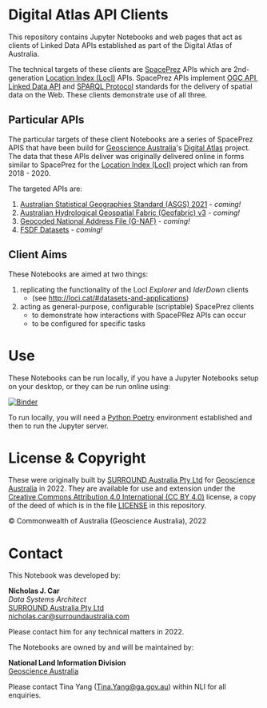 # Digital Atlas API Clients

This repository contains Jupyter Notebooks and web pages that act as clients of Linked Data APIs established as part of the Digital Atlas of Australia.

The technical targets of these clients are [SpacePrez](https://github.com/surroundaustralia/Prez/) APIs which are 2nd-generation [Location Index (LocI)](http://ga.gov.au/locationindex) APIs. SpacePrez APIs implement [OGC API](https://ogcapi.ogc.org/), [Linked Data API](https://www.w3.org/standards/semanticweb/data) and [SPARQL Protocol](https://www.w3.org/TR/sparql11-protocol/) standards for the delivery of spatial data on the Web. These clients demonstrate use of all three.


## Particular APIs

The particular targets of these client Notebooks are a series of SpacePrez APIS that have been build for [Geoscience Australia](https://www.ga.gov.au)'s [Digital Atlas](https://www.ga.gov.au/scientific-topics/national-location-information/digital-atlas-of-australia) project. The data that these APIs deliver was originally delivered online in forms similar to SpacePrez for the [Location Index (LocI)](http://ga.gov.au/locationindex) project which ran from 2018 - 2020.

The targeted APIs are:

1. [Australian Statistical Geographies Standard (ASGS) 2021]() - _coming!_
2. [Australian Hydrological Geospatial Fabric (Geofabric) v3]() - _coming!_
3. [Geocoded National Address File (G-NAF)]() - _coming!_
4. [FSDF Datasets]() - _coming!_


## Client Aims

These Notebooks are aimed at two things:

1. replicating the functionality of the LocI _Explorer_ and _IderDown_ clients
    * (see http://loci.cat/#datasets-and-applications)
2. acting as general-purpose, configurable (scriptable) SpacePrez clients 
    * to demonstrate how interactions with SpacePRez APIs can occur
    * to be configured for specific tasks


# Use

These Notebooks can be run locally, if you have a Jupyter Notebooks setup on your desktop, or they can be run online using:

<!-- * https://mybinder.org/v2/gh/surroundaustralia/daa-api-clients/fcbb9d511a6f441f8cd65c19af4ee3d2de5a8f08?urlpath=lab%2Ftree%2Fnotebooks%2FIderDown.ipynb -->

[![Binder](https://mybinder.org/badge_logo.svg)](https://mybinder.org/v2/gh/surroundaustralia/daa-api-clients/HEAD?labpath=%2Fnotebooks%2FIderDown.ipynb)

To run locally, you will need a [Python Poetry](https://python-poetry.org/) environment established and then to run the Jupyter server.


# License & Copyright

These were originally built by [SURROUND Australia Pty Ltd](https://surroundaustralia.com) for [Geoscience Australia](https://www.ga.gov.au) in 2022. They are available for use and extension under the [Creative Commons Attribution 4.0 International (CC BY 4.0)](https://creativecommons.org/licenses/by/4.0/) license, a copy of the deed of which is in the file [LICENSE](LICENSE) in this repository.

&copy; Commonwealth of Australia (Geoscience Australia), 2022


# Contact

This Notebook was developed by:

**Nicholas J. Car**  
_Data Systems Architect_  
[SURROUND Australia Pty Ltd](https://surroundaustralia.com)  
<nicholas.car@surroundaustralia.com>

Please contact him for any technical matters in 2022.

The Notebooks are owned by and will be maintained by:

**National Land Information Division**  
[Geoscience Australia](https://www.ga.gov.au)  

Please contact Tina Yang (<Tina.Yang@ga.gov.au>) within NLI for all enquiries.
